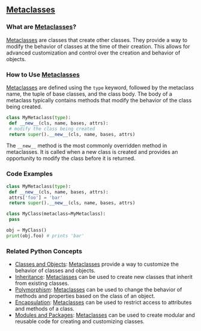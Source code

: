 ## [Metaclasses](./../Metaclasses/)

### What are [Metaclasses](./../Metaclasses/)?
 [Metaclasses](./../Metaclasses/) are classes that create other classes. They provide a way to modify the behavior of classes at the time of their creation. This allows for advanced customization and control over the creation and behavior of objects.

### How to Use [Metaclasses](./../Metaclasses/)
 [Metaclasses](./../Metaclasses/) are defined using the `type` keyword, followed by the metaclass name, the tuple of base classes, and the class body. The body of a metaclass typically contains methods that modify the behavior of the class being created.

```python
class MyMetaclass(type):
 def __new__(cls, name, bases, attrs):
 # modify the class being created
 return super().__new__(cls, name, bases, attrs)
```

The `__new__` method is the most commonly overridden method in metaclasses. It is called when a new class is created and provides an opportunity to modify the class before it is returned.

### Code Examples
```python
class MyMetaclass(type):
 def __new__(cls, name, bases, attrs):
 attrs['foo'] = 'bar'
 return super().__new__(cls, name, bases, attrs)

class MyClass(metaclass=MyMetaclass):
 pass

obj = MyClass()
print(obj.foo) # prints 'bar'
```

### Related Python Concepts

- [Classes and Objects](./../Classes-and-Objects/): [Metaclasses](./../Metaclasses/) provide a way to customize the behavior of classes and objects.
- [Inheritance](./../Inheritance/): [Metaclasses](./../Metaclasses/) can be used to create new classes that inherit from existing classes.
- [Polymorphism](./../Polymorphism/): [Metaclasses](./../Metaclasses/) can be used to change the behavior of methods and properties based on the class of an object.
- [Encapsulation](./../Encapsulation/): [Metaclasses](./../Metaclasses/) can be used to restrict access to attributes and methods of a class.
- [Modules and Packages](./../Modules-and-Packages/): [Metaclasses](./../Metaclasses/) can be used to create modular and reusable code for creating and customizing classes.